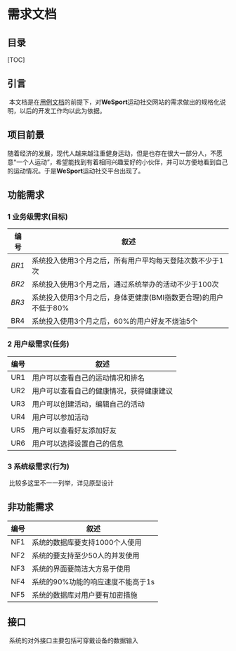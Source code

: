 # 需求文档

## 目录

[TOC]

## 引言

​	本文档是在[用例文档](https://github.com/CnNjuTdy/Web_Lab/blob/master/%E6%96%87%E6%A1%A3/%E9%9C%80%E6%B1%82/%E7%94%A8%E4%BE%8B%E8%AF%B4%E6%98%8E.md)的前提下，对**WeSport**运动社交网站的需求做出的规格化说明，以后的开发工作均以此为依据。

## 项目前景

​	随着经济的发展，现代人越来越注重健身运动，但是也存在很大一部分人，不愿意“一个人运动”，希望能找到有着相同兴趣爱好的小伙伴，并可以方便地看到自己的运动情况。于是**WeSport**运动社交平台出现了。

## 功能需求

### 1 业务级需求(目标)

| 编号    | 叙述                                   |
| ----- | ------------------------------------ |
| *BR1* | 系统投入使用3个月之后，所有用户平均每天登陆次数不少于1次        |
| *BR2* | 系统投入使用3个月之后，通过系统举办的活动不少于100次         |
| *BR3* | 系统投入使用3个月之后，身体更健康(BMI指数更合理)的用户不低于80% |
| BR4   | 系统投入使用3个月之后，60%的用户好友不烧油5个            |

### 2 用户级需求(任务)
| 编号   | 叙述                   |
| ---- | -------------------- |
| UR1  | 用户可以查看自己的运动情况和排名     |
| UR2  | 用户可以查看自己的健康情况，获得健康建议 |
| UR3  | 用户可以创建活动，编辑自己的活动     |
| UR4  | 用户可以参加活动             |
| UR5  | 用户可以查看好友添加好友         |
| UR6  | 用户可以选择设置自己的信息        |

### 3 系统级需求(行为)
​	比较多这里不一一列举，详见原型设计

## 非功能需求

| 编号   | 叙述                  |
| ---- | ------------------- |
| NF1  | 系统的数据库要支持1000个人使用   |
| NF2  | 系统的要支持至少50人的并发使用    |
| NF3  | 系统的界面要简洁大方易于使用      |
| NF4  | 系统的90%功能的响应速度不能高于1s |
| NF5  | 系统的数据库对用户要有加密措施     |

## 接口

​	系统的对外接口主要包括可穿戴设备的数据输入

